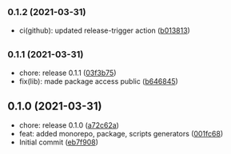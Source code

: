 ## <small>0.1.2 (2021-03-31)</small>

* ci(github): updated release-trigger action ([b013813](https://github.com/alloyify/monorepo-utils/commit/b013813))



## <small>0.1.1 (2021-03-31)</small>

* chore: release 0.1.1 ([03f3b75](https://github.com/alloyify/monorepo-utils/commit/03f3b75))
* fix(lib): made package access public ([b646845](https://github.com/alloyify/monorepo-utils/commit/b646845))



## 0.1.0 (2021-03-31)

* chore: release 0.1.0 ([a72c62a](https://github.com/alloyify/monorepo-utils/commit/a72c62a))
* feat: added monorepo, package, scripts generators ([001fc68](https://github.com/alloyify/monorepo-utils/commit/001fc68))
* Initial commit ([eb7f908](https://github.com/alloyify/monorepo-utils/commit/eb7f908))



